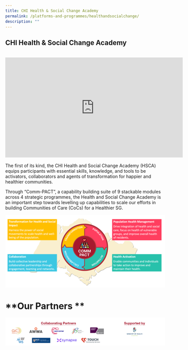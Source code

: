 ```yaml
---
title: CHI Health & Social Change Academy
permalink: /platforms-and-programmes/healthandsocialchange/
description: ""
---
```

## CHI Health &amp; Social Change Academy 

<br>

<iframe allowfullscreen="" allow="accelerometer; autoplay; clipboard-write; encrypted-media; gyroscope; picture-in-picture; web-share" frameborder="0" title="YouTube video player" src="https://www.youtube.com/embed/mUKfVF3YQeo?si=PE7KfsMGs9S13fkI" height="315" width="560"></iframe>

The first of its kind, the CHI Health and Social Change Academy (HSCA) equips participants with essential skills, knowledge, and tools to be activators, collaborators and agents of transformation for happier and healthier communities.

Through “Comm-PACT”, a capability building suite of 9 stackable modules across 4 strategic programmes, the Health and Social Change Academy is an important step towards levelling up capabilities to scale our efforts in building Communities of Care (CoCs) for a Healthier SG.

![](/images/commpact.png) 

# **Our Partners **

![](/images/hsca%20partners.png)